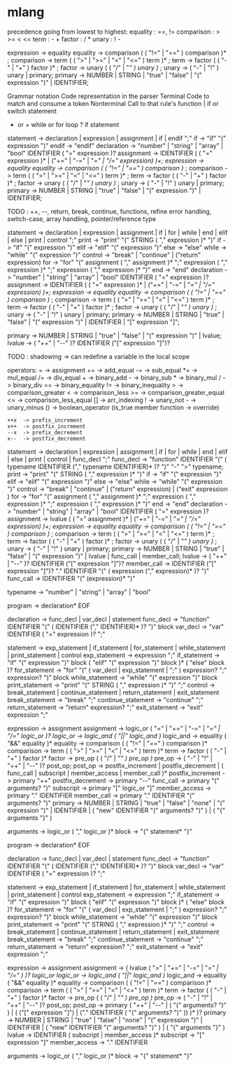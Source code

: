 # mlang

precedence going from lowest to highest:
equality   :  ==, !=
comparison :  > >= < <=
term       :  - +
factor     :  / *
unary      :  ! -


expression -> equality
equality   -> comparison ( ( "!=" | "==" ) comparison )* ;
comparison -> term ( ( ">" | ">=" | "<" | "<=" ) term )* ;
term       -> factor ( ( "-" | "+" ) factor )* ;
factor     -> unary ( ( "/" | "*" ) unary )* ;
unary      -> ( "-" | "!" ) unary | primary;
primary    -> NUMBER | STRING | "true" | "false" | "(" expression ")" | IDENTIFIER;


Grammar notation          Code representation in the parser
Terminal                  Code to match and consume a token
Nonterminal               Call to that rule's function
   |                      if or switch statement
 * or +                   while or for loop
   ?                      if statement



statement   -> declaration | expression | assignment | if | endif ";"
if          -> "if" "(" expression ")"
endif       -> "endif"
declaration -> "number" | "string" | "array" | "bool" IDENTIFIER ( "=" expression )?
assignment  -> IDENTIFIER ( ( "=" expression )* | ("+=" | "-=" | "*=" | "/=" expression) )+;
expression  -> equality
equality    -> comparison ( ( "!=" | "==" ) comparison )* ;
comparison  -> term ( ( ">" | ">=" | "<" | "<=" ) term )* ;
term        -> factor ( ( "-" | "+" ) factor )* ;
factor      -> unary ( ( "/" | "*" ) unary )* ;
unary       -> ( "-" | "!" ) unary | primary;
primary     -> NUMBER | STRING | "true" | "false" | "(" expression ")" | IDENTIFIER;

TODO : ++, --, return, break, continue, functions, refine error handling, switch-case, array handling, pointer/reference type

statement   -> declaration | expression | assignment | if | for | while | end | elif | else | print | control ";"
print       -> "print" "(" STRING ( "," expression )* ")"
if          -> "if" "(" expression ")"
elif        -> "elif" "(" expression ")"
else        -> "else"
while       -> "while" "(" expression ")"
control     -> "break" | "continue" | ("return" expression)
for         -> "for" "(" assignment ( "," assignment )* ";" expression ( "," expression )* ";" expression ( "," expression )* ")"
end         -> "end"
declaration -> "number" | "string" | "array" | "bool" IDENTIFIER ( "=" expression )?
assignment  -> IDENTIFIER ( ( "=" expression )* | ("+=" | "-=" | "*=" | "/=" expression) )+;
expression  -> equality
equality    -> comparison ( ( "!=" | "==" ) comparison )* ;
comparison  -> term ( ( ">" | ">=" | "<" | "<=" ) term )* ;
term        -> factor ( ( "-" | "+" ) factor )* ;
factor      -> unary ( ( "/" | "*" ) unary )* ;
unary       -> ( "-" | "!" ) unary | primary;
primary     -> NUMBER | STRING | "true" | "false" | "(" expression ")" | IDENTIFIER | "[" expression "]";


primary     -> NUMBER | STRING | "true" | "false" | "(" expression ")" | lvalue;
lvalue      -> ( "++" | "--" )? IDENTIFIER ("[" expression "]")?

TODO : shadowing -> can redefine a variable in the local scope



operators:
    =    -> assignment
    +=   -> add_equal
    -=   -> sub_equal
    *=   -> mul_equal
    /=   -> div_equal
    +    -> binary_add
    -    -> binary_sub
    *    -> binary_mul
    /    -> binary_div
    ==   -> binary_equality
    !=   -> binary_inequality
    >    -> comparison_greater
    <    -> comparison_less
    >=   -> comparison_greater_equal
    <=   -> comparison_less_equal
    []   -> arr_indexing
    !    -> unary_not
    -    -> unary_minus
    ()   -> boolean_operator (is_true member function -> override)
    
    ++x  -> prefix_increment
    x++  -> postfix_increment
    --x  -> prefix_decrement
    x--  -> postfix_decrement








statement   -> declaration | expression | assignment | if | for | while | end | elif | else | print | control | func_decl ";"
func_decl   -> "function" IDENTIFIER "(" ( typename IDENTIFIER ("," typename IDENTIFIER)* )? ")" "-" ">" typename;
print       -> "print" "(" STRING ( "," expression )* ")"
if          -> "if" "(" expression ")"
elif        -> "elif" "(" expression ")"
else        -> "else"
while       -> "while" "(" expression ")"
control     -> "break" | "continue" | ("return" expression) | ("exit" expression )
for         -> "for" "(" assignment ( "," assignment )* ";" expression ( "," expression )* ";" expression ( "," expression )* ")"
end         -> "end"
declaration -> "number" | "string" | "array" | "bool" IDENTIFIER ( "=" expression )?
assignment  -> lvalue ( ( "=" assignment )* | ("+=" | "-=" | "*=" | "/=" expression) )+;
expression  -> equality
equality    -> comparison ( ( "!=" | "==" ) comparison )* ;
comparison  -> term ( ( ">" | ">=" | "<" | "<=" ) term )* ;
term        -> factor ( ( "-" | "+" ) factor )* ;
factor      -> unary ( ( "/" | "*" ) unary )* ;
unary       -> ( "-" | "!" ) unary | primary;
primary     -> NUMBER | STRING | "true" | "false" | "(" expression ")" | lvalue | func_call | member_call;
lvalue      -> ( "++" | "--" )? IDENTIFIER ("[" expression "]")?
member_call -> IDENTIFIER ("[" expression "]")? "." IDENTIFIER "(" ( expression ("," expression)* )? ")"
func_call   -> IDENTIFIER "(" (expression)* ")"

typename    -> "number" | "string" | "array" | "bool"









program            -> declaration* EOF

declaration        -> func_decl | var_decl | statement
func_decl          -> "function" IDENTIFIER "(" ( IDENTIFIER ("," IDENTIFIER)* )? ")" block
var_decl           -> "var" IDENTIFIER ( "=" expression )? ";"

statement          -> exp_statement | if_statement | for_statement | while_statement | print_statement | control
exp_statement      -> expression ";"
if_statement       -> "if" "(" expression ")" block ( "elif" "(" expression ")" block )* ( "else" block )?
for_statement      -> "for" "(" ( var_decl | exp_statement | ";" ) expression? ";" expression? ")" block
while_statement    -> "while" "(" expression ")" block
print_statement    -> "print" "(" STRING ( "," expression )* ")" ";"
control            -> break_statement | continue_statement | return_statement | exit_statement
break_statement    -> "break" ";"
continue_statement -> "continue" ";"
return_statement   -> "return" expression? ";"
exit_statement     -> "exit" expression ";"

expression         -> assignment
assignment         -> logic_or ( "=" | "+=" | "-=" | "*=" | "/=" logic_or )?
logic_or           -> logic_and ( "||" logic_and )*
logic_and          -> equality ( "&&" equality )*
equality           -> comparison ( ( "!=" | "==" ) comparison )*
comparison         -> term ( ( ">" | ">=" | "<" | "<=" ) term )*
term               -> factor ( ( "-" | "+" ) factor )*
factor             -> pre_op ( ( "/" | "*" ) pre_op )*
pre_op             -> ( "-" | "!" | "++" | "--" )? post_op;
post_op            -> postfix_increment | postfix_decrement | ( func_call | subscript | member_access | member_call )*
postfix_increment  -> primary "++"
postfix_decrement  -> primary "--"
func_call          -> primary "(" arguments? ")"
subscript          -> primary "[" logic_or "]"
member_access      -> primary "." IDENTIFIER
member_call        -> primary "." IDENTIFIER "(" arguments? ")"
primary            -> NUMBER | STRING | "true" | "false" | "none" | "(" expression ")" | IDENTIFIER | ( "new" IDENTIFIER "(" arguments? ")" ) | ( "{" arguments "}" )

arguments          -> logic_or ( "," logic_or )* 
block              -> "{" statement* "}"








program            -> declaration* EOF

declaration        -> func_decl | var_decl | statement
func_decl          -> "function" IDENTIFIER "(" ( IDENTIFIER ("," IDENTIFIER)* )? ")" block
var_decl           -> "var" IDENTIFIER ( "=" expression )? ";"

statement          -> exp_statement | if_statement | for_statement | while_statement | print_statement | control
exp_statement      -> expression ";"
if_statement       -> "if" "(" expression ")" block ( "elif" "(" expression ")" block )* ( "else" block )?
for_statement      -> "for" "(" ( var_decl | exp_statement | ";" ) expression? ";" expression? ")" block
while_statement    -> "while" "(" expression ")" block
print_statement    -> "print" "(" STRING ( "," expression )* ")" ";"
control            -> break_statement | continue_statement | return_statement | exit_statement
break_statement    -> "break" ";"
continue_statement -> "continue" ";"
return_statement   -> "return" expression? ";"
exit_statement     -> "exit" expression ";"

expression         -> assignment
assignment         -> ( lvalue ( "=" | "+=" | "-=" | "*=" | "/=" ) )? logic_or
logic_or           -> logic_and ( "||" logic_and )*
logic_and          -> equality ( "&&" equality )*
equality           -> comparison ( ( "!=" | "==" ) comparison )*
comparison         -> term ( ( ">" | ">=" | "<" | "<=" ) term )*
term               -> factor ( ( "-" | "+" ) factor )*
factor             -> pre_op ( ( "/" | "*" ) pre_op )*
pre_op             -> ( "-" | "!" | "++" | "--" )? post_op;
post_op            -> primary ( "++" | "--" | ( "(" arguments? ")" ) | ( ("[" expression "]") | ("." IDENTIFIER ( "(" arguments? ")" )) )* )?
primary            -> NUMBER | STRING | "true" | "false" | "none" | "(" expression ")" | IDENTIFIER | ( "new" IDENTIFIER "(" arguments? ")" ) | ( "{" arguments "}" )
lvalue             -> IDENTIFIER ( subscript | member_access )*
subscript          -> "[" expression "]"
member_access      -> "." IDENTIFIER

arguments          -> logic_or ( "," logic_or )* 
block              -> "{" statement* "}"